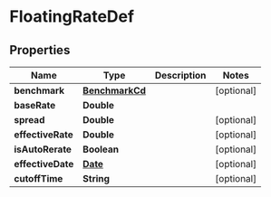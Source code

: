 # FloatingRateDef

## Properties
Name | Type | Description | Notes
------------ | ------------- | ------------- | -------------
**benchmark** | [**BenchmarkCd**](BenchmarkCd.md) |  |  [optional]
**baseRate** | **Double** |  | 
**spread** | **Double** |  |  [optional]
**effectiveRate** | **Double** |  |  [optional]
**isAutoRerate** | **Boolean** |  |  [optional]
**effectiveDate** | [**Date**](Date.md) |  |  [optional]
**cutoffTime** | **String** |  |  [optional]
